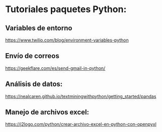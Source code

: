 # Tutoriales paquetes Python:

## Variables de entorno

https://www.twilio.com/blog/environment-variables-python

## Envío de correos

https://geekflare.com/es/send-gmail-in-python/

## Análisis de datos:

https://nealcaren.github.io/textminingwithpython/getting_started/pandas

## Manejo de archivos excel:

https://j2logo.com/python/crear-archivo-excel-en-python-con-openpyxl